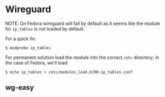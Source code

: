 # Wireguard

NOTE: On Fedora wireguard will fail by default as it seems like the module for `ip_tables` is not loaded by default.

For a quick fix:

```
$ modprobe ip_tables
```
For permanent solution load the module into the correct `/etc` directory; in the case of Fedora, we'll load:

```
$ echo ip_tables > /etc/modules_load.d/00-ip_tables.conf
```

## wg-easy
